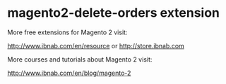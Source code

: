 # magento2-delete-orders extension

More free extensions for Magento 2 visit:

http://www.ibnab.com/en/resource or http://store.ibnab.com

More courses and tutorials about Magento 2 visit:

http://www.ibnab.com/en/blog/magento-2
